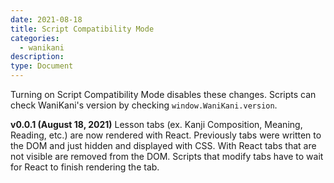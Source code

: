 ```yaml
---
date: 2021-08-18
title: Script Compatibility Mode
categories:
  - wanikani
description:
type: Document
---
```


Turning on Script Compatibility Mode disables these changes.
Scripts can check WaniKani's version by checking `window.WaniKani.version`.

**v0.0.1 (August 18, 2021)** Lesson tabs (ex. Kanji Composition, Meaning, Reading, etc.) are now rendered with React. Previously tabs were written to the DOM and just hidden and displayed with CSS.
With React tabs that are not visible are removed from the DOM. Scripts that modify tabs have to wait for React to finish rendering the tab.


